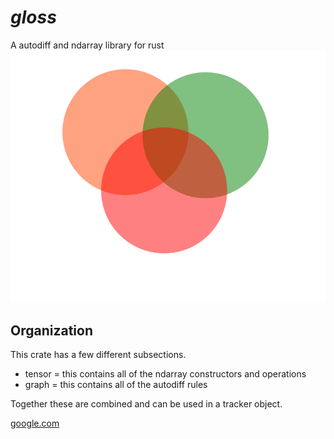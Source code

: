 # *gloss*
A autodiff and ndarray library for rust
<br>
![junk](./doc/junkimadeininkscape.svg)




## Organization
This crate has a few different subsections.
* tensor = this contains all of the ndarray constructors and operations
* graph = this contains all of the autodiff rules

Together these are combined and can be used in a tracker object.

[google.com](https://google.com)